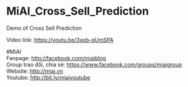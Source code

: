 # MiAI_Cross_Sell_Prediction
Demo of Cross Sell Prediction

Video link:  https://youtu.be/3xob-qUmSPA

#MìAI <br>
Fanpage: http://facebook.com/miaiblog<br>
Group trao đổi, chia sẻ: https://www.facebook.com/groups/miaigroup<br>
Website: http://miai.vn<br>
Youtube: http://bit.ly/miaiyoutube<br>
